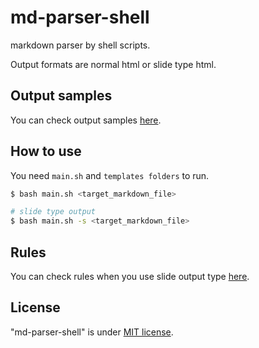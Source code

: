 # md-parser-shell
markdown parser by shell scripts.

Output formats are normal html or slide type html.

## Output samples
You can check output samples [here](https://kokoichi206.github.io/md-parser-shell/).

## How to use
You need `main.sh` and `templates folders` to run.

``` sh
$ bash main.sh <target_markdown_file>

# slide type output
$ bash main.sh -s <target_markdown_file>
```

## Rules
You can check rules when you use slide output type [here](https://kokoichi206.github.io/md-parser-shell/).

## License 
"md-parser-shell" is under [MIT license](./LICENSE).
